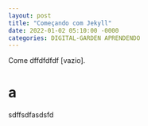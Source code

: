 ```yaml
---
layout: post
title: "Começando com Jekyll"
date: 2022-01-02 05:10:00 -0000
categories: DIGITAL-GARDEN APRENDENDO
---
```

Come
dffdfdfdf
[vazio].

# a
sdffsdfasdsfd
